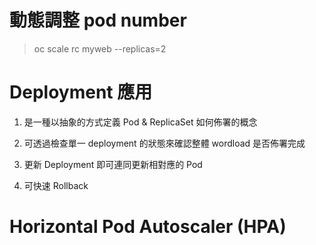 

動態調整 pod number
=================

> oc scale rc myweb --replicas=2


Deployment 應用
==============

1. 是一種以抽象的方式定義 Pod & ReplicaSet 如何佈署的概念

2. 可透過檢查單一 deployment 的狀態來確認整體 wordload 是否佈署完成

3. 更新 Deployment 即可連同更新相對應的 Pod

4. 可快速 Rollback



Horizontal Pod Autoscaler (HPA)
===============================